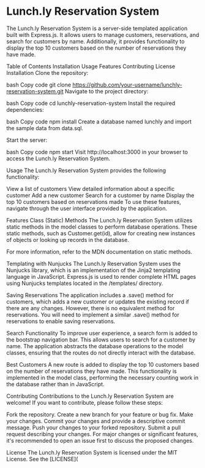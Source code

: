 # Lunch.ly Reservation System

The Lunch.ly Reservation System is a server-side templated application built with Express.js. It allows users to manage customers, reservations, and search for customers by name. Additionally, it provides functionality to display the top 10 customers based on the number of reservations they have made.

Table of Contents
Installation
Usage
Features
Contributing
License
Installation
Clone the repository:

bash
Copy code
git clone https://github.com/your-username/lunchly-reservation-system.git
Navigate to the project directory:

bash
Copy code
cd lunchly-reservation-system
Install the required dependencies:

bash
Copy code
npm install
Create a database named lunchly and import the sample data from data.sql.

Start the server:

bash
Copy code
npm start
Visit http://localhost:3000 in your browser to access the Lunch.ly Reservation System.

Usage
The Lunch.ly Reservation System provides the following functionality:

View a list of customers
View detailed information about a specific customer
Add a new customer
Search for a customer by name
Display the top 10 customers based on reservations made
To use these features, navigate through the user interface provided by the application.

Features
Class (Static) Methods
The Lunch.ly Reservation System utilizes static methods in the model classes to perform database operations. These static methods, such as Customer.get(id), allow for creating new instances of objects or looking up records in the database.

For more information, refer to the MDN documentation on static methods.

Templating with Nunjucks
The Lunch.ly Reservation System uses the Nunjucks library, which is an implementation of the Jinja2 templating language in JavaScript. Express.js is used to render complete HTML pages using Nunjucks templates located in the /templates/ directory.

Saving Reservations
The application includes a .save() method for customers, which adds a new customer or updates the existing record if there are any changes. However, there is no equivalent method for reservations. You will need to implement a similar .save() method for reservations to enable saving reservations.

Search Functionality
To improve user experience, a search form is added to the bootstrap navigation bar. This allows users to search for a customer by name. The application abstracts the database operations to the model classes, ensuring that the routes do not directly interact with the database.

Best Customers
A new route is added to display the top 10 customers based on the number of reservations they have made. This functionality is implemented in the model class, performing the necessary counting work in the database rather than in JavaScript.

Contributing
Contributions to the Lunch.ly Reservation System are welcome! If you want to contribute, please follow these steps:

Fork the repository.
Create a new branch for your feature or bug fix.
Make your changes.
Commit your changes and provide a descriptive commit message.
Push your changes to your forked repository.
Submit a pull request describing your changes.
For major changes or significant features, it's recommended to open an issue first to discuss the proposed changes.

License
The Lunch.ly Reservation System is licensed under the MIT License. See the [LICENSE](
